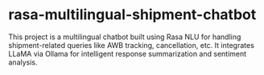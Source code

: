 # rasa-multilingual-shipment-chatbot
This project is a multilingual chatbot built using Rasa NLU for handling shipment-related queries like AWB tracking, cancellation, etc. It integrates LLaMA via Ollama for intelligent response summarization and sentiment analysis.
